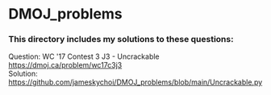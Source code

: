 # DMOJ_problems

### This directory includes my solutions to these questions:
Question: WC '17 Contest 3 J3 - Uncrackable https://dmoj.ca/problem/wc17c3j3 <br />
Solution: https://github.com/jameskychoi/DMOJ_problems/blob/main/Uncrackable.py <br />
